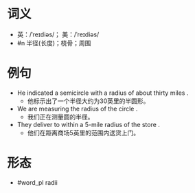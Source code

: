 # 词义
- 英：/ˈreɪdiəs/； 美：/ˈreɪdiəs/
- #n 半径(长度)；桡骨；周围
# 例句
- He indicated a semicircle with a radius of about thirty miles .
	- 他标示出了一个半径大约为30英里的半圆形。
- We are measuring the radius of the circle .
	- 我们正在测量圆的半径。
- They deliver to within a 5-mile radius of the store .
	- 他们在距离商场5英里的范围内送货上门。
# 形态
- #word_pl radii
